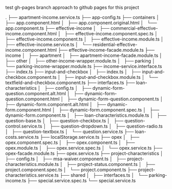 test gh-pages branch approach to github pages for this project

.
├── apartment-income.service.ts
├── app-config.ts
├── containers
│   ├── app.component.html
│   ├── app.component.original.html
│   └── app.component.ts
├── effective-income
│   ├── commercial-effective-income.component.html
│   ├── effective-income.component.spec.ts
│   ├── effective-income.component.ts
│   ├── effective-income.module.ts
│   ├── effective-income.service.ts
│   └── residential-effective-income.component.html
├── effective-income-facade.module.ts
├── income
│   ├── apartment
│   ├── apartment-income-facade.module.ts
│   ├── other
│   ├── other-income-wrapper.module.ts
│   ├── parking
│   └── parking-income-wrapper.module.ts
├── income-service.interface.ts
├── index.ts
├── input-and-checkbox
│   ├── index.ts
│   ├── input-and-checkbox.component.ts
│   ├── input-and-checkbox.module.ts
│   └── textfield-and-checkbox.component.ts
├── interfaces.ts
├── loan-characteristics
│   ├── config.ts
│   ├── dynamic-form-question.component.alt.html
│   ├── dynamic-form-question.component.html
│   ├── dynamic-form-question.component.ts
│   ├── dynamic-form.component.alt.html
│   ├── dynamic-form.component.html
│   ├── dynamic-form.component.spec.ts
│   ├── dynamic-form.component.ts
│   ├── loan-characteristics.module.ts
│   ├── question-base.ts
│   ├── question-checkbox.ts
│   ├── question-control.service.ts
│   ├── question-dropdown.ts
│   ├── question-radio.ts
│   ├── question-textbox.ts
│   └── question.service.ts
├── loan-costs.service.ts
├── localStorage.service.ts
├── opex
│   ├── opex.component.spec.ts
│   ├── opex.component.ts
│   ├── opex.module.ts
│   ├── opex.service.spec.ts
│   └── opex.service.ts
├── opex-facade.module.ts
├── opex.service.ts
├── project-characteristics
│   ├── config.ts
│   ├── msa-waiver.component.ts
│   ├── project-characteristics.module.ts
│   ├── project-status.component.ts
│   ├── project.component.spec.ts
│   └── project.component.ts
├── project-characteristics.service.ts
├── shared
│   ├── interfaces.ts
│   └── parking-income.ts
├── special.service.spec.ts
└── special.service.ts
